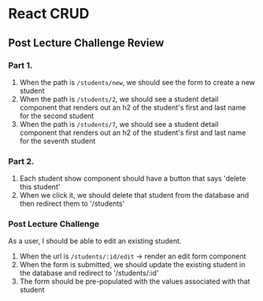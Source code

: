 # React CRUD

## Post Lecture Challenge Review

### Part 1.
1. When the path is `/students/new`, we should see the form to create a new student
2. When the path is `/students/2`, we should see a student detail component that renders out an h2 of the student's first and last name for the second student
3. When the path is `/students/7`, we should see a student detail component that renders out an h2 of the student's first and last name for the seventh student

### Part 2.
1. Each student show component should have a button that says 'delete this student'
2. When we click it, we should delete that student from the database and then redirect them to '/students'


### Post Lecture Challenge

As a user, I should be able to edit an existing student.

1. When the url is `/students/:id/edit` -> render an edit form component
2. When the form is submitted, we should update the existing student in the database and redirect to '/students/:id'
3. The form should be pre-populated with the values associated with that student
